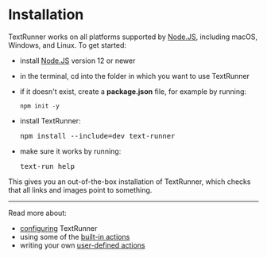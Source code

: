 # Installation

TextRunner works on all platforms supported by [Node.JS](https://nodejs.org),
including macOS, Windows, and Linux. To get started:

- install [Node.JS](https://nodejs.org) version 12 or newer
- in the terminal, cd into the folder in which you want to use TextRunner
- if it doesn't exist, create a **package.json** file, for example by running:

  ```
  npm init -y
  ```

- install TextRunner:

  <pre type="npm/install" dir="../text-runner-cli">
  npm install --include=dev text-runner
  </pre>

- make sure it works by running:

  <pre type="shell/command">
  text-run help
  </pre>

This gives you an out-of-the-box installation of TextRunner, which checks that
all links and images point to something.

<hr>

Read more about:

- [configuring](configuration.md) TextRunner
- using some of the [built-in actions](built-in-actions.md)
- writing your own [user-defined actions](user-defined-actions.md)
